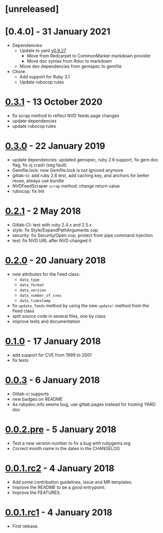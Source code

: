 # [unreleased]

# [0.4.0] - 31 January 2021

- Dependencies:
  - Update to yard [v0.9.27](https://github.com/lsegal/yard/releases/tag/v0.9.27)
    - Move from Redcarpet to CommonMarker markdown provider
    - Move doc syntax from Rdoc to markdown
  - Move dev dependencies from gemspec to gemfile
- Chore:
  - Add support for Ruby 3.1
  - Update rubocop rules

# [0.3.1] - 13 October 2020

[0.3.1]: https://gitlab.com/noraj/nvd_api/tags/v0.3.1

- fix scrap method to reflect NVD feeds page changes
- update dependencies
- update rubocop rules

# [0.3.0] - 22 January 2019

[0.3.0]: https://gitlab.com/noraj/nvd_api/tags/v0.3.0

- update dependencies: updated gemspec, ruby 2.6 support, fix gem doc flag, fix oj crash (seg fault)
- Gemfile.lock: now Gemfile.lock is not ignored anymore
- gitlab-ci: add ruby 2.6 test, add caching key, and anchors for better reuse, always use bundle
- NVDFeedScraper `scrap` method: change return value
- rubocop: fix lint

# [0.2.1] - 2 May 2018

[0.2.1]: https://gitlab.com/noraj/nvd_api/tags/v0.2.1

- Gitlab-CI: test with ruby 2.4.x and 2.5.x
- style: fix Style/ExpandPathArguments cop
- security: fix Security/Open cop, protect from pipe command injection
- test: fix NVD URL after NVD changed it

# [0.2.0] - 20 January 2018

[0.2.0]: https://gitlab.com/noraj/nvd_api/tags/v0.2.0

- new attributes for the Feed class:
  + `data_type`
  + `data_format`
  + `data_version`
  + `data_number_of_cves`
  + `data_timestamp`
- fix `update_feeds` method by using the new `update!` method from the Feed class
- split source code in several files, one by class
- improve tests and documentation

# [0.1.0] - 17 January 2018

[0.1.0]: https://gitlab.com/noraj/nvd_api/tags/v0.1.0

- add support for CVE from 1999 to 2001
- fix tests

# [0.0.3] - 6 January 2018

[0.0.3]: https://gitlab.com/noraj/nvd_api/tags/v0.0.3

- Gitlab-ci supports
- new badges on README
- As rubydoc.info seems bug, use gitlab pages instead for hosting YARD doc

# [0.0.2.pre] - 5 January 2018

[0.0.2.pre]: https://gitlab.com/noraj/nvd_api/tags/v0.0.2.pre

- Test a new version number to fix a bug with rubygems.org
- Correct month name in the dates in the CHANGELOG

# [0.0.1.rc2] - 4 January 2018

[0.0.1.rc2]: https://gitlab.com/noraj/nvd_api/tags/v0.0.1.rc2

- Add some contribution guidelines, issue and MR templates.
- Improve the README to be a good entrypoint.
- Improve the FEATURES.

# [0.0.1.rc1] - 4 January 2018

[0.0.1.rc1]: https://gitlab.com/noraj/nvd_api/tags/v0.0.1.rc1

- First release.
